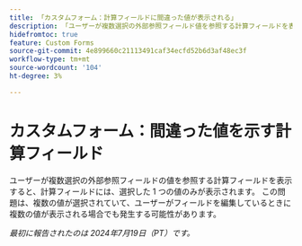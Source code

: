 ```yaml
---
title: 「カスタムフォーム：計算フィールドに間違った値が表示される」
description: 「ユーザーが複数選択の外部参照フィールド値を参照する計算フィールドを表示すると、計算フィールドには、選択した 1 つの値のみが表示されます。 この問題は、複数の値が選択されていて、ユーザーがフィールドを編集しているときに複数の値が表示される場合でも発生することがあります。」
hidefromtoc: true
feature: Custom Forms
source-git-commit: 4e899660c21113491caf34ecfd52b6d3af48ec3f
workflow-type: tm+mt
source-wordcount: '104'
ht-degree: 3%

---
```



# カスタムフォーム：間違った値を示す計算フィールド

ユーザーが複数選択の外部参照フィールドの値を参照する計算フィールドを表示すると、計算フィールドには、選択した 1 つの値のみが表示されます。 この問題は、複数の値が選択されていて、ユーザーがフィールドを編集しているときに複数の値が表示される場合でも発生する可能性があります。

_最初に報告されたのは 2024年7月19日（PT）です。_
